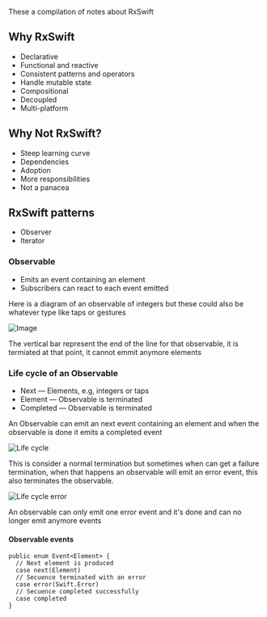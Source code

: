 These a compilation of notes about RxSwift

## Why RxSwift
* Declarative
* Functional and reactive
* Consistent patterns and operators
* Handle mutable state
* Compositional
* Decoupled
* Multi-platform

## Why Not RxSwift?
* Steep learning curve
* Dependencies
* Adoption
* More responsibilities
* Not a panacea

## RxSwift patterns
- Observer
- Iterator

### Observable <Type>
- Emits an event containing an element
- Subscribers can react to each event emitted
  
 Here is a diagram of an observable of integers but these could also be whatever type like taps or gestures
  
![Image](https://www.mediafire.com/convkey/b05a/kjve28n42xkicqyzg.jpg)

The vertical bar represent the end of the line for that observable, it is termiated at that point, it cannot emmit anymore elements 
  
### Life cycle of an Observable

- Next
 — Elements, e.g, integers or taps
- Element
 — Observable is terminated
- Completed
 — Observable is terminated

An Observable can emit an next event containing an element and when the observable is done it emits a completed event

![Life cycle](https://www.mediafire.com/convkey/2697/xls147p946xvpf7zg.jpg)

This is consider a normal termination but sometimes when can get a failure termination, when that happens an observable will emit an error event, this also terminates the observable.

![Life cycle error](https://www.mediafire.com/convkey/461e/83dg2bdj03f9mh9zg.jpg)

An observable can only emit one error event and it's done and can no longer emit anymore events

#### Observable events
```
public enum Event<Element> {
  // Next element is produced
  case next(Element)
  // Secuence terminated with an error
  case error(Swift.Error)
  // Secuence completed successfully
  case completed
}
```
